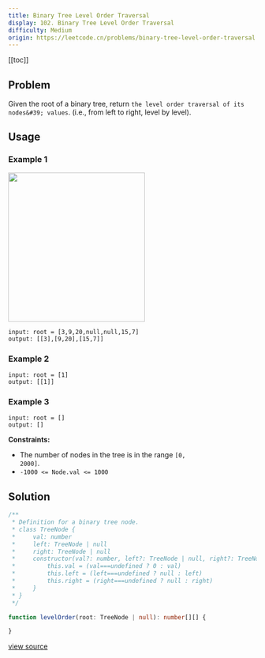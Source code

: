 ```yaml
---
title: Binary Tree Level Order Traversal
display: 102. Binary Tree Level Order Traversal
difficulty: Medium
origin: https://leetcode.cn/problems/binary-tree-level-order-traversal
---
```


[[toc]]

## Problem

Given the root of a binary tree, return `the level order traversal of its nodes&#39; values`. (i.e., from left to right, level by level).

## Usage

### Example 1

<img alt="" src="https://assets.leetcode.com/uploads/2021/02/19/tree1.jpg" style="width: 277px; height: 302px;" />

```
input: root = [3,9,20,null,null,15,7]
output: [[3],[9,20],[15,7]]
```

### Example 2

```
input: root = [1]
output: [[1]]
```

### Example 3

```
input: root = []
output: []
```


**Constraints:**

- The number of nodes in the tree is in the range <code>[0, 2000]</code>.
- <code>-1000 &lt;= Node.val &lt;= 1000</code>


## Solution

```ts
/**
 * Definition for a binary tree node.
 * class TreeNode {
 *     val: number
 *     left: TreeNode | null
 *     right: TreeNode | null
 *     constructor(val?: number, left?: TreeNode | null, right?: TreeNode | null) {
 *         this.val = (val===undefined ? 0 : val)
 *         this.left = (left===undefined ? null : left)
 *         this.right = (right===undefined ? null : right)
 *     }
 * }
 */

function levelOrder(root: TreeNode | null): number[][] {

}
```

[view source](https://leetcode.cn/problems/binary-tree-level-order-traversal)
